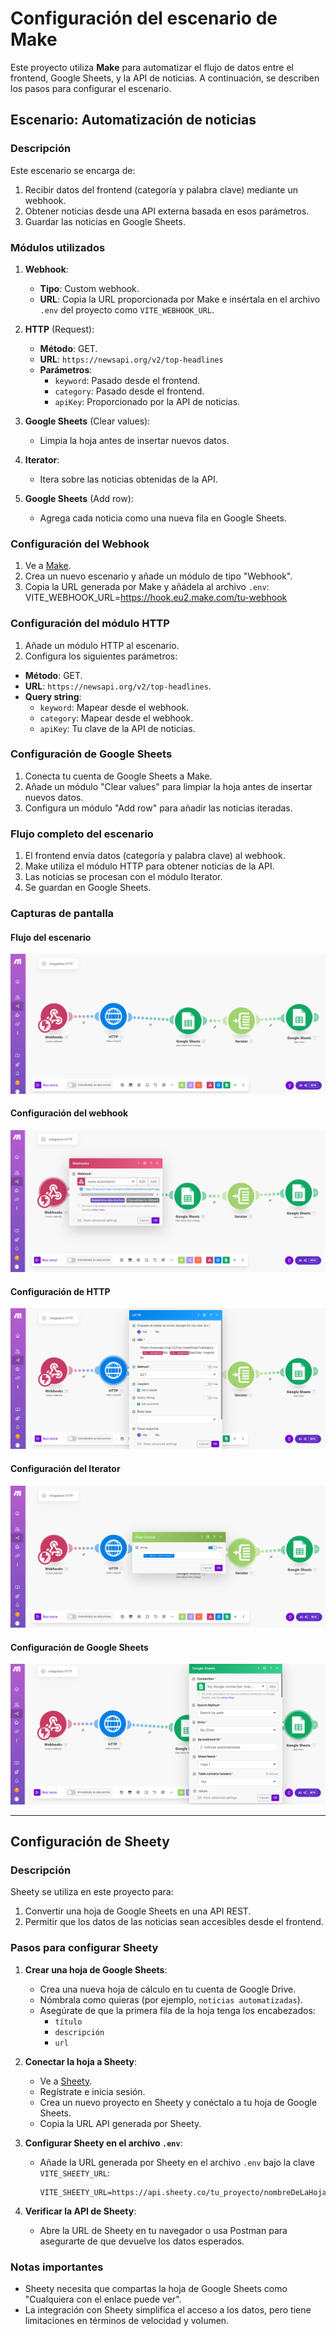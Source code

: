 # Configuración del escenario de Make

Este proyecto utiliza **Make** para automatizar el flujo de datos entre el frontend, Google Sheets, y la API de noticias. A continuación, se describen los pasos para configurar el escenario.

## Escenario: Automatización de noticias

### Descripción
Este escenario se encarga de:
1. Recibir datos del frontend (categoría y palabra clave) mediante un webhook.
2. Obtener noticias desde una API externa basada en esos parámetros.
3. Guardar las noticias en Google Sheets.

### Módulos utilizados
1. **Webhook**:
   - **Tipo**: Custom webhook.
   - **URL**: Copia la URL proporcionada por Make e insértala en el archivo `.env` del proyecto como `VITE_WEBHOOK_URL`.

2. **HTTP** (Request):
   - **Método**: GET.
   - **URL**: `https://newsapi.org/v2/top-headlines`
   - **Parámetros**:
     - `keyword`: Pasado desde el frontend.
     - `category`: Pasado desde el frontend.
     - `apiKey`: Proporcionado por la API de noticias.

3. **Google Sheets** (Clear values):
   - Limpia la hoja antes de insertar nuevos datos.

4. **Iterator**:
   - Itera sobre las noticias obtenidas de la API.

5. **Google Sheets** (Add row):
   - Agrega cada noticia como una nueva fila en Google Sheets.

### Configuración del Webhook
1. Ve a [Make](https://www.make.com/).
2. Crea un nuevo escenario y añade un módulo de tipo "Webhook".
3. Copia la URL generada por Make y añádela al archivo `.env`:
VITE_WEBHOOK_URL=https://hook.eu2.make.com/tu-webhook


### Configuración del módulo HTTP
1. Añade un módulo HTTP al escenario.
2. Configura los siguientes parámetros:
- **Método**: GET.
- **URL**: `https://newsapi.org/v2/top-headlines`.
- **Query string**:
  - `keyword`: Mapear desde el webhook.
  - `category`: Mapear desde el webhook.
  - `apiKey`: Tu clave de la API de noticias.

### Configuración de Google Sheets
1. Conecta tu cuenta de Google Sheets a Make.
2. Añade un módulo "Clear values" para limpiar la hoja antes de insertar nuevos datos.
3. Configura un módulo "Add row" para añadir las noticias iteradas.

### Flujo completo del escenario
1. El frontend envía datos (categoría y palabra clave) al webhook.
2. Make utiliza el módulo HTTP para obtener noticias de la API.
3. Las noticias se procesan con el módulo Iterator.
4. Se guardan en Google Sheets.

### Capturas de pantalla
#### Flujo del escenario
![Flujo del escenario](./client/public/Scenario.png)


#### Configuración del webhook
![Configuración del webhook](./client/public/webhook.png)

#### Configuración de HTTP
![Configuración de HTTP](./client/public/HTTP.png)

#### Configuración del Iterator
![Configuración del Iterator](./client/public/Iterator.png)


#### Configuración de Google Sheets
![Configuración de Google Sheets](./client/public/Sheet.png)

---



## Configuración de Sheety

### Descripción
Sheety se utiliza en este proyecto para:
1. Convertir una hoja de Google Sheets en una API REST.
2. Permitir que los datos de las noticias sean accesibles desde el frontend.

### Pasos para configurar Sheety
1. **Crear una hoja de Google Sheets**:
   - Crea una nueva hoja de cálculo en tu cuenta de Google Drive.
   - Nómbrala como quieras (por ejemplo, `noticias automatizadas`).
   - Asegúrate de que la primera fila de la hoja tenga los encabezados:
     - `título`
     - `descripción`
     - `url`

2. **Conectar la hoja a Sheety**:
   - Ve a [Sheety](https://sheety.co/).
   - Regístrate e inicia sesión.
   - Crea un nuevo proyecto en Sheety y conéctalo a tu hoja de Google Sheets.
   - Copia la URL API generada por Sheety.

3. **Configurar Sheety en el archivo `.env`**:
   - Añade la URL generada por Sheety en el archivo `.env` bajo la clave `VITE_SHEETY_URL`:
     ```env
     VITE_SHEETY_URL=https://api.sheety.co/tu_proyecto/nombreDeLaHoja
     ```

4. **Verificar la API de Sheety**:
   - Abre la URL de Sheety en tu navegador o usa Postman para asegurarte de que devuelve los datos esperados.

### Notas importantes
- Sheety necesita que compartas la hoja de Google Sheets como "Cualquiera con el enlace puede ver".
- La integración con Sheety simplifica el acceso a los datos, pero tiene limitaciones en términos de velocidad y volumen.



